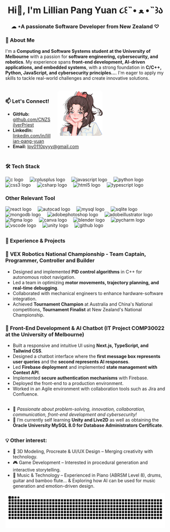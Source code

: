 <h1 align="center">Hi👋, I'm Lillian Pang Yuan ૮꒰˵• ﻌ •˵꒱ა</h1> 
<h3 align="center">☁︎ ⋆A passionate Software Developer from New Zealand ♡</h3>
 
### 🚀 About Me
 
I'm a **Computing and Software Systems student at the University of Melbourne** with a passion for **software engineering, cybersecurity, and robotics**. My experience spans **front-end development, AI-driven applications, and embedded systems**, with a strong foundation in **C/C++, Python, JavaScript, and cybersecurity principles...**. I'm eager to apply my skills to tackle real-world challenges and create innovative solutions. 
 
##
 
<div style="display: flex; align-items: left; justify-content: space-between;">
  <div>
    <img align="right" src="https://github.com/CNZSilverPriest/CNZSilverPriest/blob/664416c2ae144891b318e94747bdabaeede03253/lillian.png" width="143" style="margin-left: 20px; border-radius: 10px;">
    <h3>📫 Let's Connect!</h3>
    <ul>
      <li><strong>GitHub:</strong> <a href="https://github.com/CNZSilverPriest">github.com/CNZSilverPriest</a></li>
      <li><strong>LinkedIn:</strong> <a href="https://www.linkedin.com/in/lillian-pang-yuan-80763b23a">linkedin.com/in/lillian-pang-yuan</a></li>
      <li><strong>Email:</strong> <a href="mailto:lpy0110pyyy@gmail.com">lpy0110pyyy@gmail.com</a></li>
    </ul>
  </div> 
</div> 

##

<h3 align="left">🛠️ Tech Stack</h3>
<div align="left">
  <img src="https://img.shields.io/badge/C-A8B9CC?logo=c&logoColor=black&style=for-the-badge" height="40" alt="c logo"  />
  <img width="12" />
  <img src="https://img.shields.io/badge/C++-00599C?logo=cplusplus&logoColor=white&style=for-the-badge" height="40" alt="cplusplus logo"  />
  <img width="12" />
  <img src="https://img.shields.io/badge/JavaScript-F7DF1E?logo=javascript&logoColor=black&style=for-the-badge" height="40" alt="javascript logo"  />
  <img width="12" />
  <img src="https://img.shields.io/badge/Python-3776AB?logo=python&logoColor=white&style=for-the-badge" height="40" alt="python logo"  />
  <img width="12" />
  <img src="https://img.shields.io/badge/CSS3-1572B6?logo=css3&logoColor=white&style=for-the-badge" height="40" alt="css3 logo"  />
  <img width="12" />
  <img src="https://img.shields.io/badge/C Sharp-239120?logo=csharp&logoColor=white&style=for-the-badge" height="40" alt="csharp logo"  />
  <img width="12" />
  <img src="https://img.shields.io/badge/HTML5-E34F26?logo=html5&logoColor=white&style=for-the-badge" height="40" alt="html5 logo"  />
  <img width="12" />
  <img src="https://img.shields.io/badge/TypeScript-3178C6?logo=typescript&logoColor=white&style=for-the-badge" height="40" alt="typescript logo"  />
  <img width="12" />
</div>

###
</div>
  
<h3 align="left">Other Relevant Tool</h3>
<div align="left">
  <img src="https://skillicons.dev/icons?i=react" height="40" alt="react logo"  />
  <img width="12" />
  <img src="https://skillicons.dev/icons?i=autocad" height="40" alt="autocad logo"  />
  <img width="12" />
  <img src="https://skillicons.dev/icons?i=mysql" height="40" alt="mysql logo"  />
  <img width="12" />
  <img src="https://cdn.jsdelivr.net/gh/devicons/devicon/icons/sqlite/sqlite-original.svg" height="40" alt="sqlite logo"  />
  <img width="12" />
  <img src="https://skillicons.dev/icons?i=mongodb" height="40" alt="mongodb logo"  />
  <img width="12" />
  <img src="https://skillicons.dev/icons?i=ps" height="40" alt="adobephotoshop logo"  />
  <img width="12" />
  <img src="https://skillicons.dev/icons?i=ai" height="40" alt="adobeillustrator logo"  />
  <img width="12" />
  <img src="https://skillicons.dev/icons?i=figma" height="40" alt="figma logo"  />
  <img width="12" />
  <img src="https://cdn.jsdelivr.net/gh/devicons/devicon/icons/canva/canva-original.svg" height="40" alt="canva logo"  />
  <img width="12" />
  <img src="https://cdn.jsdelivr.net/gh/devicons/devicon/icons/blender/blender-original.svg" height="40" alt="blender logo"  />
  <img width="12" />
  <img src="https://cdn.jsdelivr.net/gh/devicons/devicon/icons/pycharm/pycharm-original.svg" height="40" alt="pycharm logo"  />
  <img width="12" />
  <img src="https://cdn.jsdelivr.net/gh/devicons/devicon/icons/vscode/vscode-original.svg" height="40" alt="vscode logo"  />
  <img width="12" />
  <img src="https://skillicons.dev/icons?i=unity" height="40" alt="unity logo"  />
  <img width="12" />
  <img src="https://skillicons.dev/icons?i=github" height="40" alt="github logo"  />
</div> 

##

### 📌 Experience & Projects

### 🔹 **VEX Robotics National Championship - Team Captain, Programmer, Controller and Builder**
- Designed and implemented **PID control algorithms** in C++ for autonomous robot navigation.
- Led a team in optimizing **motor movements, trajectory planning, and real-time debugging**.
- Collaborated with mechanical engineers to enhance hardware-software integration.
- Achieved **Tournament Champion** at Australia and China's National competitions, **Tournament Finalist** at New Zealand's National Championship.

### 🔹 **Front-End Development & AI Chatbot (IT Project COMP30022 at the University of Melbourne)**
- Built a responsive and intuitive UI using **Next.js, TypeScript, and Tailwind CSS**.
- Designed a chatbot interface where the **first message box represents user queries** and the **second represents AI responses**.
- Led **Firebase deployment** and implemented **state management with Context API**.
- Implemented **secure authentication mechanisms** with Firebase.
- Deployed the front-end to a production environment.
- Worked in an Agile environment with collaboration tools such as Jira and Confluence.
  
##

- 🌟 *Passionate about problem-solving, innovation, collaboration, communication, front-end development and cybersecurity!*
- 🌱 I’m currently self learning **Unity and Live2D** as well as obtaining the **Oracle University MySQL 8.0 for Database Administrators Certificate**.
##

### 💡 Other interest:
- 🎨 3D Modeling, Procreate & UI/UX Design – Merging creativity with technology.
- 🎮 Game Development – Interested in procedural generation and interactive storytelling.
- 🎵 Music & Technology – Experienced in Piano (ABRSM Level 8), drums, guitar and bamboo flute... & Exploring how AI can be used for music generation and emotion-driven design.

<picture>
  <source media="(prefers-color-scheme: dark)" srcset="https://raw.githubusercontent.com/CNZSilverPriest/CNZSilverPriest/output/github-snake-dark.svg" />
  <source media="(prefers-color-scheme: light)" srcset="https://raw.githubusercontent.com/CNZSilverPriest/CNZSilverPriest/output/github-snake.svg" />
  <img alt="github-snake" src="https://raw.githubusercontent.com/CNZSilverPriest/CNZSilverPriest/output/github-snake.svg" />
</picture>
